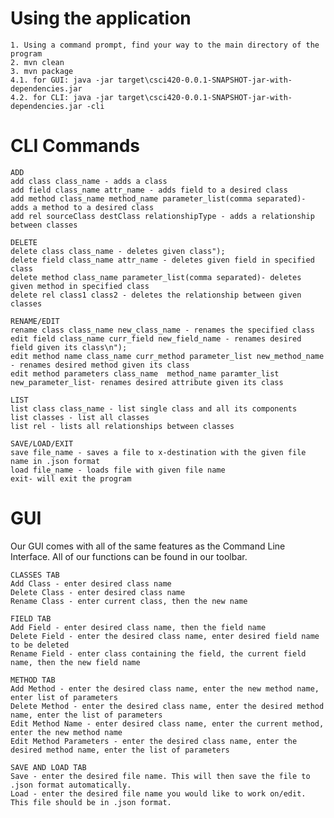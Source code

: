 # Using the application

	1. Using a command prompt, find your way to the main directory of the program
	2. mvn clean
	3. mvn package
	4.1. for GUI: java -jar target\csci420-0.0.1-SNAPSHOT-jar-with-dependencies.jar
	4.2. for CLI: java -jar target\csci420-0.0.1-SNAPSHOT-jar-with-dependencies.jar -cli

# CLI Commands

	ADD
	add class class_name - adds a class
	add field class_name attr_name - adds field to a desired class
	add method class_name method_name parameter_list(comma separated)- adds a method to a desired class
	add rel sourceClass destClass relationshipType - adds a relationship between classes
	
	DELETE
	delete class class_name - deletes given class");
	delete field class_name attr_name - deletes given field in specified class
	delete method class_name parameter_list(comma separated)- deletes given method in specified class
	delete rel class1 class2 - deletes the relationship between given classes
	
	RENAME/EDIT
	rename class class_name new_class_name - renames the specified class
	edit field class_name curr_field new_field_name - renames desired field given its class\n");
	edit method name class_name curr_method parameter_list new_method_name - renames desired method given its class
	edit method parameters class_name  method_name paramter_list new_parameter_list- renames desired attribute given its class
	
	LIST
	list class class_name - list single class and all its components
	list classes - list all classes
	list rel - lists all relationships between classes
	
	SAVE/LOAD/EXIT
	save file_name - saves a file to x-destination with the given file name in .json format
	load file_name - loads file with given file name
	exit- will exit the program
	
# GUI

Our GUI comes with all of the same features as the Command Line Interface. All of our functions can be found in our toolbar.

	CLASSES TAB
	Add Class - enter desired class name
	Delete Class - enter desired class name
	Rename Class - enter current class, then the new name
	
	FIELD TAB
	Add Field - enter desired class name, then the field name
	Delete Field - enter the desired class name, enter desired field name to be deleted
	Rename Field - enter class containing the field, the current field name, then the new field name
	
	METHOD TAB
	Add Method - enter the desired class name, enter the new method name, enter list of parameters
	Delete Method - enter the desired class name, enter the desired method name, enter the list of parameters
	Edit Method Name - enter desired class name, enter the current method, enter the new method name
	Edit Method Parameters - enter the desired class name, enter the desired method name, enter the list of parameters
	
	SAVE AND LOAD TAB
	Save - enter the desired file name. This will then save the file to .json format automatically.
	Load - enter the desired file name you would like to work on/edit. This file should be in .json format.
